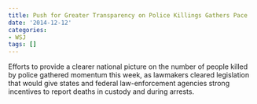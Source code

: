 ```yaml
---
title: Push for Greater Transparency on Police Killings Gathers Pace
date: '2014-12-12'
categories:
- WSJ
tags: []
---
```

Efforts to provide a clearer national picture on the number of people killed by police gathered momentum this week, as lawmakers cleared legislation that would give states and federal law-enforcement agencies strong incentives to report deaths in custody and during arrests. 